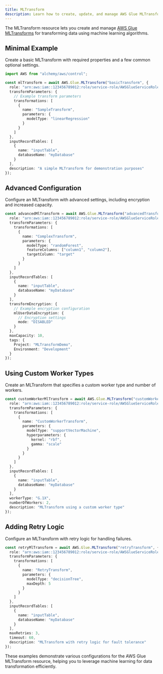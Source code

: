 ```yaml
---
title: MLTransform
description: Learn how to create, update, and manage AWS Glue MLTransforms using Alchemy Cloud Control.
---
```


The MLTransform resource lets you create and manage [AWS Glue MLTransforms](https://docs.aws.amazon.com/glue/latest/userguide/) for transforming data using machine learning algorithms.

## Minimal Example

Create a basic MLTransform with required properties and a few common optional settings.

```ts
import AWS from "alchemy/aws/control";

const mlTransform = await AWS.Glue.MLTransform("basicTransform", {
  role: "arn:aws:iam::123456789012:role/service-role/AWSGlueServiceRole",
  transformParameters: {
    // Example transform parameters
    transformations: [
      {
        name: "SampleTransform",
        parameters: {
          modelType: "linearRegression"
        }
      }
    ]
  },
  inputRecordTables: [
    {
      name: "inputTable",
      databaseName: "myDatabase"
    }
  ],
  description: "A simple MLTransform for demonstration purposes"
});
```

## Advanced Configuration

Configure an MLTransform with advanced settings, including encryption and increased capacity.

```ts
const advancedMlTransform = await AWS.Glue.MLTransform("advancedTransform", {
  role: "arn:aws:iam::123456789012:role/service-role/AWSGlueServiceRole",
  transformParameters: {
    transformations: [
      {
        name: "ComplexTransform",
        parameters: {
          modelType: "randomForest",
          featureColumns: ["column1", "column2"],
          targetColumn: "target"
        }
      }
    ]
  },
  inputRecordTables: [
    {
      name: "inputTable",
      databaseName: "myDatabase"
    }
  ],
  transformEncryption: {
    // Example encryption configuration
    mlUserDataEncryption: {
      // Encryption settings
      mode: "DISABLED"
    }
  },
  maxCapacity: 10,
  tags: {
    Project: "MLTransformDemo",
    Environment: "Development"
  }
});
```

## Using Custom Worker Types

Create an MLTransform that specifies a custom worker type and number of workers.

```ts
const customWorkerMlTransform = await AWS.Glue.MLTransform("customWorkerTransform", {
  role: "arn:aws:iam::123456789012:role/service-role/AWSGlueServiceRole",
  transformParameters: {
    transformations: [
      {
        name: "CustomWorkerTransform",
        parameters: {
          modelType: "supportVectorMachine",
          hyperparameters: {
            kernel: "rbf",
            gamma: "scale"
          }
        }
      }
    ]
  },
  inputRecordTables: [
    {
      name: "inputTable",
      databaseName: "myDatabase"
    }
  ],
  workerType: "G.1X",
  numberOfWorkers: 2,
  description: "MLTransform using a custom worker type"
});
``` 

## Adding Retry Logic

Configure an MLTransform with retry logic for handling failures.

```ts
const retryMlTransform = await AWS.Glue.MLTransform("retryTransform", {
  role: "arn:aws:iam::123456789012:role/service-role/AWSGlueServiceRole",
  transformParameters: {
    transformations: [
      {
        name: "RetryTransform",
        parameters: {
          modelType: "decisionTree",
          maxDepth: 5
        }
      }
    ]
  },
  inputRecordTables: [
    {
      name: "inputTable",
      databaseName: "myDatabase"
    }
  ],
  maxRetries: 3,
  timeout: 60,
  description: "MLTransform with retry logic for fault tolerance"
});
```

These examples demonstrate various configurations for the AWS Glue MLTransform resource, helping you to leverage machine learning for data transformation efficiently.